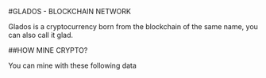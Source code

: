 #GLADOS - BLOCKCHAIN NETWORK

Glados is a cryptocurrency born from the blockchain of the same name, you can also call it glad.


##HOW MINE CRYPTO?

You can mine with these following data


